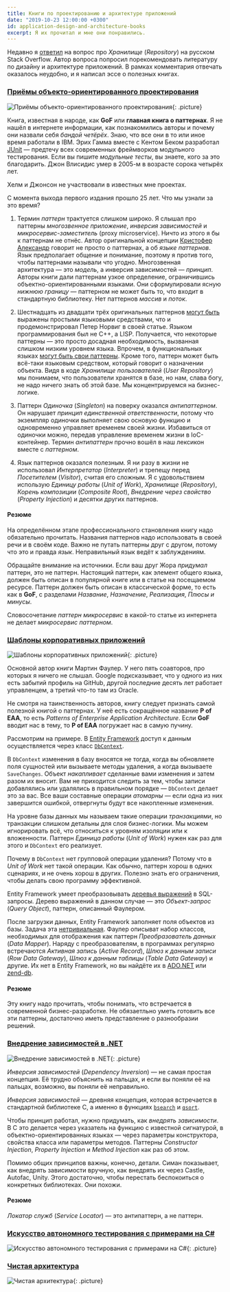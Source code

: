 ```yaml
---
title: Книги по проектированию и архитектуре приложений
date: "2019-10-23 12:00:00 +0300"
id: application-design-and-architecture-books
excerpt: Я их прочитал и мне они понравились.
---
```


Недавно я [ответил](https://ru.stackoverflow.com/a/1037459/182162) на вопрос про *Хранилище* (*Repository*) на русском Stack Overflow. Автор вопроса попросил порекомендовать литературу по дизайну и архитектуре приложений. В рамках комментария отвечать оказалось неудобно, и я написал эссе о полезных книгах.

### [Приёмы объекто-ориентированного проектирования](https://www.piter.com/collection/all/product/priemy-obektno-orientirovannogo-proektirovaniya)

![Приёмы объекто-ориентированного проектирования](https://static-eu.insales.ru/images/products/1/2305/25831681/49600389.jpg){: .picture}

Книга, известная в народе, как **GoF** или **главная книга о паттернах**. Я не нашёл в интернете информации, как познакомились авторы и почему они назвали себя *бандой четёрёх*. Знаю, что все они в то или иное время работали в IBM. Эрих Гамма вместе с Кентом Беком разработал [JUnit](https://junit.org/junit5/) — предтечу всех современных фреймворков модульного тестирования. Если вы пишите *модульные тесты*, вы знаете, кого за это благодарить. Джон Влисидис умер в 2005-м в возрасте сорока четырёх лет.

Хелм и Джонсон не участвовали в известных мне проектах.

С момента выхода первого издания прошло 25 лет. Что мы узнали за это время?

1. Термин *паттерн* трактуется слишком широко. Я слышал про паттерны *многозвенное приложение*, *инверсия зависимостей* и *микросервис-заместитель* (proxy microservice). Ничто из этого я бы к паттернам не отнёс. Автор оригинальной концепции [Кристофер Александр](https://www.patternlanguage.com/) говорит не просто о паттернах, а об *языке паттернов*. Язык предполагает общение и понимание, поэтому я против того, чтобы паттернами называли что угодно. Многозвенная архитектура — это *модель*, а инверсия зависимостей — *принцип*. Авторы книги дали паттернам узкое определение, ограничившись объектно-ориентированными языками. Они сформулировали ясную *нижнюю границу* — паттерном не может быть то, что входит в стандартную библиотеку. Нет паттернов *массив* и *поток*.

1. Шестнадцать из двадцати трёх оригинальных паттернов [могут быть](http://www.norvig.com/design-patterns/design-patterns.pdf) выражены простыми языковыми средствами, что и продемонстрировал Петер Норвиг в своей статье. Языком программирования был не C++, а LISP. Получается, что некоторые паттерны — это просто досадная необходимость, вызванная слишком низким уровнем языка. Впрочем, в функциональных языках [могут быть свои паттерны](https://youtu.be/o2G22AIhplU). Кроме того, паттерн может быть всё-таки языковым средством, который говорит о назначении объекта. Видя в коде *Хранилище пользователей* (*User Repository*) мы понимаем, что пользователи хранятся в базе, но нам, слава богу, не надо ничего знать об этой базе. Мы концентрируемся на бизнес-логике.

1. Паттерн *Одиночка* (*Singleton*) на поверку оказался *антипаттерном*. Он нарушает *принцип единственной ответственности*, потому что экземпляр одиночки выполняет свою основую функцию и одновременно управляет временем своей жизни. Избавиться от одиночки можно, передав управление временем жизни в IoC-контейнер. Термин *антипаттерн* прочно вошёл в наш лексикон вместе с *паттерном*.

1. Язык паттернов оказался полезным. Я ни разу в жизни не использовал *Интерпретатор* (*Interpreter*) и трепещу перед *Посетителем* (*Visitor*), считая его сложным. Я с удовольствием использую *Единицу работы* (*Unit of Work*), *Хранилище* (*Repository*), *Корень композиции* (*Composite Root*), *Внедрение через свойство* (*Property Injection*) и десятки других паттернов.

#### Резюме

На определённом этапе профессионального становления книгу надо обязательно прочитать. Названия паттернов надо использовать в своей речи и в своём коде. Важно не путать паттерны друг с другом, потому что это и правда *язык*. Неправильный язык ведёт к заблуждениям.

Обращайте внимание на источники. Если ваш друг Жора *придумал* паттерн, это не паттерн. Настоящий паттерн, как элемент общего языка, должен быть описан в популярной книге или в статье на посещаемом ресурсе. Паттерн должен быть описан в классической форме, то есть как в **GoF**, с разделами *Название*, *Назначение*, *Реализация*, *Плюсы и минусы*.

Словосочетание *паттерн микросервис* в какой-то статье из интернета не делает *микросервис* *паттерном*.

### [Шаблоны корпоративных приложений](http://www.williamspublishing.com/Books/5-8459-0579-6.html)

![Шаблоны корпоративных приложений](http://www.williamspublishing.com/Books/thumb/big/5-8459-0579-6.jpg){: .picture}

Основной автор книги Мартин Фаулер. У него пять соавторов, про которых я ничего не слышал. Google подксказывает, что у одного из них есть забытий профиль на GitHub, другой последние десять лет работает управленцем, а третий что-то там из Oracle.

Не смотря на таинственность авторов, книгу следует признать самой полезной книгой о паттернах. У неё есть сокращённое название **P of EAA**, то есть *Patterns of Enterprise Application Architecture*. Если **GoF** вводит нас в тему, то **P of EAA** погружает нас в самую пучину.

Рассмотрим на примере. В [Entity Framework](https://docs.microsoft.com/ru-ru/ef/) доступ к данным осуществляется через класс [`DbContext`](https://docs.microsoft.com/en-us/dotnet/api/system.data.entity.dbcontext?view=entity-framework-6.2.0).

В `DbContext` изменения в базу вносятся не тогда, когда вы обновляете поля сущностей или вызываете методы удаления, а когда вызываете `SaveChanges`. Объект *накапливает* сделанные вами изменения и затем разом их вносит. Вам не приходится следить за тем, чтобы записи добавлялись или удалялись в правильном порядке — `DbContext` делает это за вас. Все ваши составные операции *атомарны* — если одна из них завершится ошибкой, отвергнуты будут все накопленные изменения.

На уровне базы данных мы называем такие операции *транзакциями*, но транзакции слишком детальны для слоя бизнес-логики. Мы можем игнорировать всё, что относиться к уровням изоляции или к вложенности. Паттерн *Единица работы* (*Unit of Work*) нужен как раз для этого и `DbContext` его реализует.

Почему в `DbContext` нет групповой операции удаления? Потому что в *Unit of Work* нет такой операции. Как обычно, паттерн хорош в одних сценариях, и не очень хорош в других. Полезно знать его ограничения, чтобы делать свою программу эффективной.

Entity Framework умеет преобразовывать [деревья выражений](https://docs.microsoft.com/ru-ru/dotnet/csharp/programming-guide/concepts/expression-trees/) в SQL-запросы. Дерево выражений в данном случае — это *Объект-запрос* (*Query Object*), паттерн, описанный Фаулером.

После загрузки данных, Entity Framework заполняет поля объектов из базы. Задача эта [нетривиальная](https://docs.microsoft.com/ru-ru/ef/core/modeling/relational/). Фаулер описыват набор классов, необходимых для отображения как паттерн *Преобразователь данных* (*Data Mapper*). Наряду с преобразователям, в программах регулярно встречаются *Активная запись* (*Active Record*), *Шлюз к данным записи* (*Row Data Gateway*), *Шлюз к данным таблицы* (*Table Data Gateway*) и другие. Их нет в Entity Framework, но вы найдёте их в [ADO.NET](https://docs.microsoft.com/ru-ru/dotnet/api/system.data.datatable?view=netframework-4.8) или [zend-db](https://docs.zendframework.com/zend-db/row-gateway/).

#### Резюме

Эту книгу надо прочитать, чтобы понимать, что встречается в современной бизнес-разработке. Не обязаетльно уметь готовить все эти паттерны, достаточно иметь представление о разнообразии решений.

### [Внедрение зависимостей в .NET](https://habr.com/ru/company/piter/blog/175411/)

![Внедрение зависимостей в .NET](https://habrastorage.org/storage2/71e/978/fd1/71e978fd1c8a59f35fad98c51ba4a0a1.jpg){: .picture}

*Инверсия зависимостей* (*Dependency Inversion*) — не самая простая концепция. Её трудно объяснить на пальцах, и если вы поняли её на пальцах, возможно, вы поняли её неправильно.

*Инверсия зависимостей* — древняя концепция, которая встречается в стандартной библиотеке C, а именно в функциях [`bsearch`](https://ru.cppreference.com/w/cpp/algorithm/bsearch) и [`qsort`](https://ru.cppreference.com/w/cpp/algorithm/qsort).

Чтобы принцип работал, нужно придумать, как *внедрять зависимости*. В C это делается через указатель на функцию с известной сигнатурой, в объектно-ориентированных языках — через параметры конструктора, свойства класса или параметры методов. Паттерны *Constructor Injection*, *Property Injection* и *Method Injection* как раз об этом.

Помимо общих принципов важны, конечно, детали. Симан показывает, как внедрять зависимости вручную, как внедрять их через Castle, Autofac, Unity. Этого достаточно, чтобы перестать беспокоиться о конкретных библиотеках. Они похожи.

#### Резюме

*Локатор служб* (*Service Locator*) — это антипаттерн, а не паттерн.

### [Искусство автономного тестирования с примерами на С#](https://dmkpress.com/catalog/computer/programming/dot_net/978-5-94074-945-6/)

![Искусство автономного тестирования с примерами на С#](https://dmkpress.com/images/cms/thumbs/a5b0aeaa3fa7d6e58d75710c18673bd7ec6d5f6d/978-5-94074-945-5_270_369_jpg__100.jpg){: .picture}

### [Чистая архитектура](https://www.piter.com/collection/all/product/chistaya-arhitektura-iskusstvo-razrabotki-programmnogo-obespecheniya)

![Чистая архитектура](https://static-eu.insales.ru/images/products/1/7547/145161595/44610772.jpg){: .picture}
